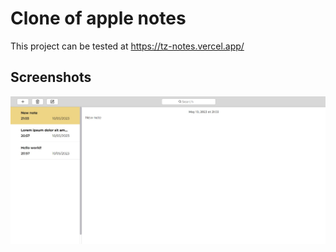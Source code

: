 # Clone of apple notes

This project can be tested at <a target="_blank">https://tz-notes.vercel.app/</a>

## Screenshots
![Screenshot](src/screenshot/Notes.jpg)
